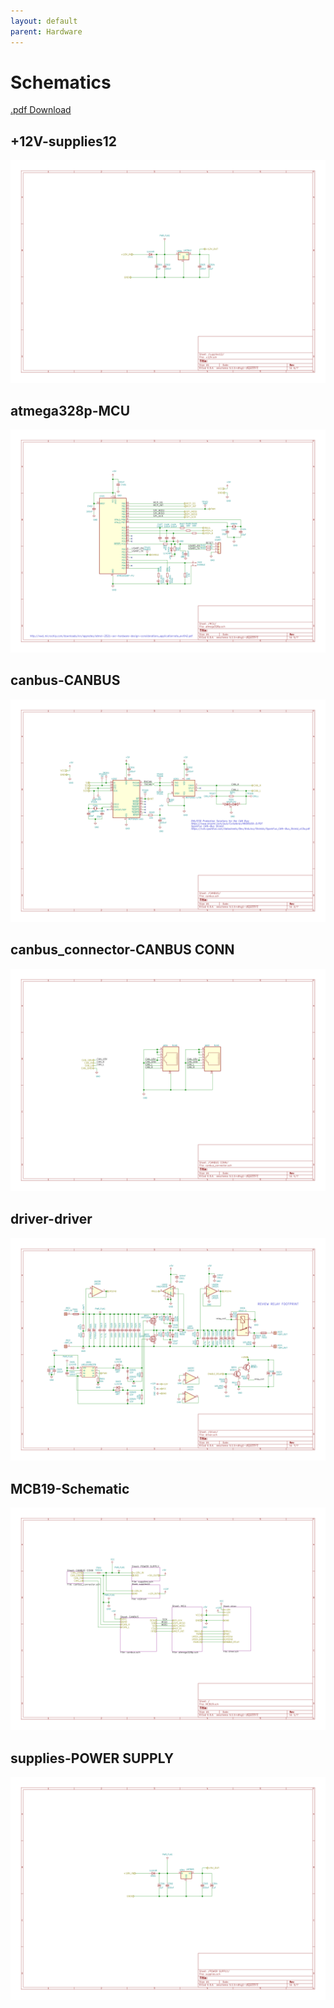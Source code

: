 ```yaml
---
layout: default
parent: Hardware
---
```


# Schematics

[.pdf Download](schematics/*-Schematic.pdf)
## +12V-supplies12
<a href="+12V-supplies12.svg"><img src="+12V-supplies12.svg"></a>

## atmega328p-MCU
<a href="atmega328p-MCU.svg"><img src="atmega328p-MCU.svg"></a>

## canbus-CANBUS
<a href="canbus-CANBUS.svg"><img src="canbus-CANBUS.svg"></a>

## canbus_connector-CANBUS CONN
<a href="canbus_connector-CANBUS CONN.svg"><img src="canbus_connector-CANBUS CONN.svg"></a>

## driver-driver
<a href="driver-driver.svg"><img src="driver-driver.svg"></a>

## MCB19-Schematic
<a href="MCB19-Schematic.svg"><img src="MCB19-Schematic.svg"></a>

## supplies-POWER SUPPLY
<a href="supplies-POWER SUPPLY.svg"><img src="supplies-POWER SUPPLY.svg"></a>

